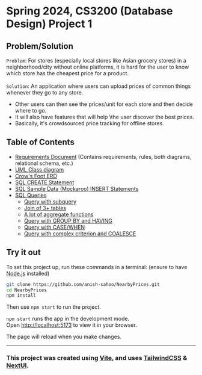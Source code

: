 # Spring 2024, CS3200 (Database Design) Project 1

## Problem/Solution

`Problem`: For stores (especially local stores like Asian grocery stores) in a neighborhood/city without online platforms, it is hard for the user to know which store has the cheapest price for a product.\
\
`Solution`: An application where users can upload prices of common things whenever they go to any store.

- Other users can then see the prices/unit for each store and then decide where to go.
- It will also have features that will help \the user discover the best prices.
- Basically, it's crowdsourced price tracking for offline stores.

## Table of Contents

- [Requirements Document](Requirements.pdf) (Contains requirements, rules, both diagrams, relational schema, etc.)
- [UML Class diagram](uml_diagram.png)
- [Crow's Foot ERD](crows_foot_erd.png)
- [SQL CREATE Statement](database/create_table.sql)
- [SQL Sample Data (Mockaroo) INSERT Statements](https://github.com/anish-sahoo/NearbyPrices/tree/main/database/mockaroo_data)
- [SQL Queries](database/queries/)
  - [Query with subquery](database/queries/get_items.sql)
  - [Join of 3+ tables](database/queries/get_stores_for_item.sql)
  - [A lot of aggregate functions](database/queries/get_statistics_categories.sql)
  - [Query with GROUP BY and HAVING](database/queries/most_expensive_stores.sql)
  - [Query with CASE/WHEN](database/queries/inventory_size.sql)
  - [Query with complex criterion and COALESCE](database/queries/location_query.sql)

## Try it out

To set this project up, run these commands in a terminal: (ensure to have [Node.js](https://nodejs.org/) installed)

```bash
git clone https://github.com/anish-sahoo/NearbyPrices.git
cd NearbyPrices
npm install
```

Then use `npm start` to run the project.

`npm start` runs the app in the development mode.\
Open [http://localhost:5173](http://localhost:5173) to view it in your browser.

The page will reload when you make changes.

---

### This project was created using [Vite](https://vitejs.dev/), and uses [TailwindCSS](https://tailwindcss.com/) & [NextUI](https://nextui.org/).
